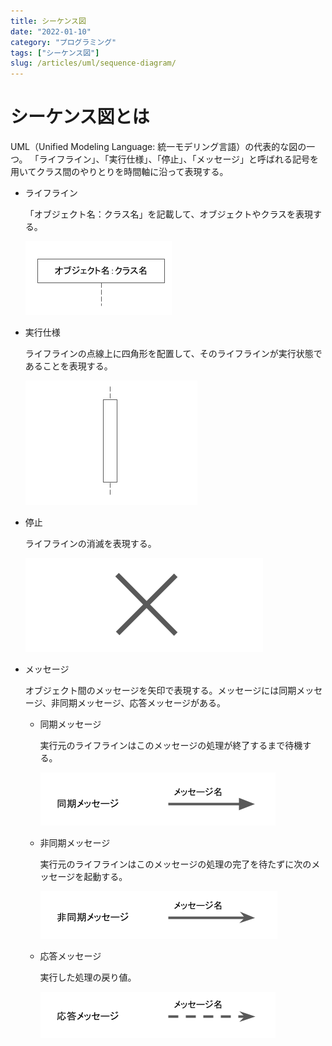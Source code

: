 ```yaml
---
title: シーケンス図
date: "2022-01-10"
category: "プログラミング"
tags: ["シーケンス図"]
slug: /articles/uml/sequence-diagram/
---
```



# シーケンス図とは
UML（Unified Modeling Language: 統一モデリング言語）の代表的な図の一つ。
「ライフライン」、「実行仕様」、「停止」、「メッセージ」と呼ばれる記号を用いてクラス間のやりとりを時間軸に沿って表現する。

+ ライフライン

    「オブジェクト名：クラス名」を記載して、オブジェクトやクラスを表現する。

    ![シーケンス図](./sequence-diagram-1.png)

+ 実行仕様

    ライフラインの点線上に四角形を配置して、そのライフラインが実行状態であることを表現する。

    ![シーケンス図](./sequence-diagram-2.png)

+ 停止

    ライフラインの消滅を表現する。

    ![シーケンス図](./sequence-diagram-3.png)


+ メッセージ

    オブジェクト間のメッセージを矢印で表現する。メッセージには同期メッセージ、非同期メッセージ、応答メッセージがある。

    + 同期メッセージ

        実行元のライフラインはこのメッセージの処理が終了するまで待機する。

        ![シーケンス図](./sequence-diagram-4.png)


    + 非同期メッセージ

        実行元のライフラインはこのメッセージの処理の完了を待たずに次のメッセージを起動する。

        ![シーケンス図](./sequence-diagram-5.png)

    + 応答メッセージ

        実行した処理の戻り値。

        ![シーケンス図](./sequence-diagram-6.png)
